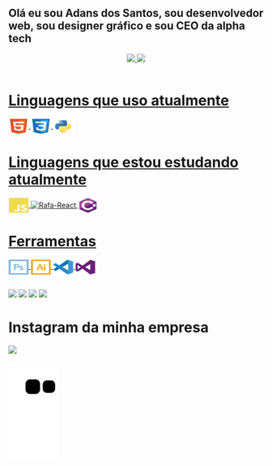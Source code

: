 
## Olá eu sou Adans dos Santos, sou desenvolvedor web, sou designer gráfico e sou CEO da alpha tech
<div align="center">
  <a href="https://github.com/adanssantos">
  <img height="180em" src="https://github-readme-stats.vercel.app/api?username=adanssantos&show_icons=true&theme=chartreuse-dark&include_all_commits=true&count_private=true"/>
  <img height="180em" src="https://github-readme-stats.vercel.app/api/top-langs/?username=adanssantos&layout=compact&langs_count=7&theme=chartreuse-dark"/>
</div>
<div style="display: inline_block"><br>
<h1> Linguagens que uso atualmente</h1>
  <img align="center" alt="Rafa-HTML" height="30" width="40" src="https://raw.githubusercontent.com/devicons/devicon/master/icons/html5/html5-original.svg">
  <img align="center" alt="Rafa-CSS" height="30" width="40" src="https://raw.githubusercontent.com/devicons/devicon/master/icons/css3/css3-original.svg">
  <img align="center" alt="Rafa-Python" height="30" width="40" src="https://raw.githubusercontent.com/devicons/devicon/master/icons/python/python-original.svg">
 
  <h1> Linguagens que estou estudando atualmente </h1>
  <img align="center" alt="Rafa-Js" height="30" width="40" src="https://raw.githubusercontent.com/devicons/devicon/master/icons/javascript/javascript-plain.svg">
   <img align="center" alt="Rafa-React" height="30" width="40" src="https://cdn.jsdelivr.net/gh/devicons/devicon/icons/ruby/ruby-original.svg">
   <img align="center" alt="Rafa-Csharp" height="30" width="40" src="https://raw.githubusercontent.com/devicons/devicon/master/icons/csharp/csharp-original.svg">  
   <h1>Ferramentas</h1>
      <img align="center" alt="Rafa-Csharp" height="30" width="40" src="https://github.com/devicons/devicon/blob/master/icons/photoshop/photoshop-line.svg">
   <img align="center" alt="Rafa-Csharp" height="30" width="40" src="https://github.com/devicons/devicon/blob/master/icons/illustrator/illustrator-line.svg">
    <img align="center" alt="Rafa-Csharp" height="30" width="40" src="https://github.com/devicons/devicon/blob/master/icons/vscode/vscode-original.svg">
     <img align="center" alt="Rafa-Csharp" height="30" width="40" src="https://github.com/devicons/devicon/blob/master/icons/visualstudio/visualstudio-plain.svg">
</div>
  
  ##
 
<div> 
   <a href="" target="_blank"><img src="https://img.shields.io/badge/-Behance-blue?style=for-the-badge&logo=behance&logoColor=white" target="_blank"></a>
  <a href="https://www.instagram.com/adans_santos_/" target="_blank"><img src="https://img.shields.io/badge/-Instagram-%23E4405F?style=for-the-badge&logo=instagram&logoColor=white" target="_blank"></a>
  <a href = "mailto:adanssantosfagundes@gmail.com"><img src="https://img.shields.io/badge/-Gmail-%23333?style=for-the-badge&logo=gmail&logoColor=white" target="_blank"></a>
  <a href="https://www.linkedin.com/in/adans-santos-4186b7220/" target="_blank"><img src="https://img.shields.io/badge/-LinkedIn-%230077B5?style=for-the-badge&logo=linkedin&logoColor=white" target="_blank"></a> 
 <h1> Instagram da minha empresa</h1>
  <a href="https://www.instagram.com/alphatech_ofc_/" target="_blank"><img src="https://img.shields.io/badge/-Instagram-%23E4405F?style=for-the-badge&logo=instagram&logoColor=white" target="_blank"></a>
  
  ![Snake animation](https://github.com/rafaballerini/rafaballerini/blob/output/github-contribution-grid-snake.svg)
 
</div>

